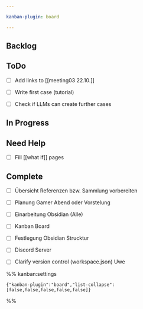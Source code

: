 ```yaml
---

kanban-plugin: board

---
```


## Backlog



## ToDo

- [ ] Add links to [[meeting03 22.10.]]
- [ ] Write first case (tutorial)
- [ ] Check if LLMs can create further cases


## In Progress



## Need Help

- [ ] Fill [[what if]] pages


## Complete

- [ ] Übersicht Referenzen bzw. Sammlung vorbereiten
- [ ] Planung Gamer Abend oder Vorstelung
- [ ] Einarbeitung Obsidian (Alle)
- [ ] Kanban Board
- [ ] Festlegung Obsidian Strucktur
- [ ] Discord Server
- [ ] Clarify version control (workspace.json) Uwe




%% kanban:settings
```
{"kanban-plugin":"board","list-collapse":[false,false,false,false,false]}
```
%%
